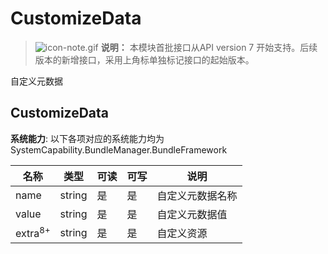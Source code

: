 # CustomizeData



> ![icon-note.gif](public_sys-resources/icon-note.gif) **说明：**
> 本模块首批接口从API version 7 开始支持。后续版本的新增接口，采用上角标单独标记接口的起始版本。



自定义元数据

## CustomizeData

**系统能力**:  以下各项对应的系统能力均为SystemCapability.BundleManager.BundleFramework



| 名称               | 类型   | 可读 | 可写 | 说明             |
| ------------------ | ------ | ---- | ---- | ---------------- |
| name               | string | 是   | 是   | 自定义元数据名称 |
| value              | string | 是   | 是   | 自定义元数据值   |
| extra<sup>8+</sup> | string | 是   | 是   | 自定义资源       |